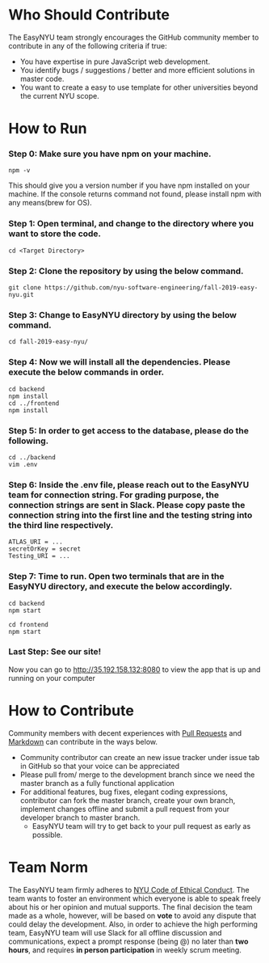 # Who Should Contribute

The EasyNYU team strongly encourages the GitHub community member to contribute in any of the following criteria if true:
- You have expertise in pure JavaScript web development.
- You identify bugs / suggestions / better and more efficient solutions in master code.
- You want to create a easy to use template for other universities beyond the current NYU scope.

# How to Run
### Step 0: Make sure you have npm on your machine.
```
npm -v
```
This should give you a version number if you have npm installed on your machine.
If the console returns command not found, please install npm with any means(brew for OS).

### Step 1: Open terminal, and change to the directory where you want to store the code.
```
cd <Target Directory>
```
### Step 2: Clone the repository by using the below command.
```
git clone https://github.com/nyu-software-engineering/fall-2019-easy-nyu.git
```
### Step 3: Change to EasyNYU directory by using the below command.
```
cd fall-2019-easy-nyu/
```
### Step 4: Now we will install all the dependencies. Please execute the below commands in order.
```
cd backend
npm install
cd ../frontend
npm install
```
### Step 5: In order to get access to the database, please do the following.
```
cd ../backend
vim .env
```
### Step 6: Inside the .env file, please reach out to the EasyNYU team for connection string. For grading purpose, the connection strings are sent in Slack. Please copy paste the connection string into the first line and the testing string into the third line respectively.
```
ATLAS_URI = ...
secretOrKey = secret
Testing_URI = ...
```
### Step 7: Time to run. Open two terminals that are in the EasyNYU directory, and execute the below accordingly.
```
cd backend
npm start
```
```
cd frontend
npm start
```
### Last Step: See our site!
Now you can go to http://35.192.158.132:8080 to view the app that is up and running on your computer

# How to Contribute

Community members with decent experiences with [Pull Requests](https://help.github.com/articles/using-pull-requests) and [Markdown](https://github.com/adam-p/markdown-here/wiki/Markdown-Cheatsheet#links) can contribute in the ways below.
- Community contributor can create an new issue tracker under issue tab in GitHub so that your voice can be appreciated
- Please pull from/ merge to the development branch since we need the master branch as a fully functional application
- For additional features, bug fixes, elegant coding expressions, contributor can fork the master branch, create your own branch, implement changes offline and submit a pull request from your developer branch to master branch.
  - EasyNYU team will try to get back to your pull request as early as possible.
  
# Team Norm

The EasyNYU team firmly adheres to [NYU Code of Ethical Conduct](https://www.nyu.edu/about/policies-guidelines-compliance/policies-and-guidelines/code-of-ethical-conduct.html). The team wants to foster an environment which everyone is able to speak freely about his or her opinion and mutual supports. The final decision the team made as a whole, however, will be based on **vote** to avoid any dispute that could delay the development. Also, in order to achieve the high performing team, EasyNYU team will use Slack for all offline discussion and communications, expect a prompt response (being @) no later than **two hours**, and requires **in person participation** in weekly scrum meeting.

